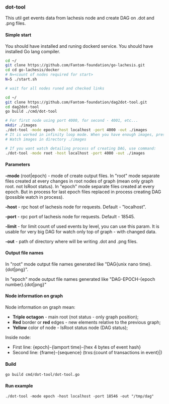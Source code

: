 ### dot-tool

This util get events data from lachesis node and create DAG on .dot and .png files.

#### Simple start

You should have installed and runing dockerd service.
You should have installed Go lang compiler.

```bash
cd ~/
git clone https://github.com/Fantom-foundation/go-lachesis.git
cd cd go-lachesis/docker
# N=<count of nodes required for start>
N=5 ./start.sh

# wait for all nodes runed and checked links 

cd ~/
git clone https://github.com/Fantom-foundation/dag2dot-tool.git
cd dag2dot-tool
go build ./cmd/dot-tool

# For first node using port 4000, for second - 4001, etc...
mkdir ./images
./dot-tool -mode epoch -host localhost -port 4000 -out ./images
# It is worked in infinity loop mode. When you have enough images, press Ctrl-C on runing dot-tool  
# Watch images in directory ./images

# If you want watch detailing process of creating DAG, use command:
./dot-tool -mode root -host localhost -port 4000 -out ./images
```

#### Parameters

**-mode** (root|epoch) - mode of create output files. 
In "root" mode separate files created at every changes in root nodes of graph (mean only graph root. not IsRoot status). 
In "epoch" mode separate files created at every epoch. But in process for last epoch files replaced in process creating DAG (possible watch in process).

**-host** - rpc host of lachesis node for requests. Default - "localhost".

**-port** - rpc port of lachesis node for requests. Default - 18545.

**-limit** - for limit count of used events by level, you can use this param. It is usable for very big DAG for watch only top of graph - with changed data.

**-out** - path of directory where will be writing .dot and .png files.

#### Output file names

In "root" mode output file names generated like "DAG{unix nano time}.{dot|png}".

In "epoch" mode output file names generated like "DAG-EPOCH-{epoch number}.{dot|png}"

#### Node information on graph

Node information on graph mean:

* **Triple octagon** - main root (not status - only graph position);
* **Red** border or **red** edges - new elements relative to the previous graph;
* **Yellow** color of node - IsRoot status node (DAG status);

Inside node:
* First line: {epoch}-{lamport time}-{hex 4 bytes of event hash}
* Second line: {frame}-{sequence} (trxs:{count of transactions in event}|)  

#### Build
``` 
go build cmd/dot-tool/dot-tool.go
```
#### Run example
```./dot-tool -mode epoch -host localhost -port 18546 -out "/tmp/dag"```
